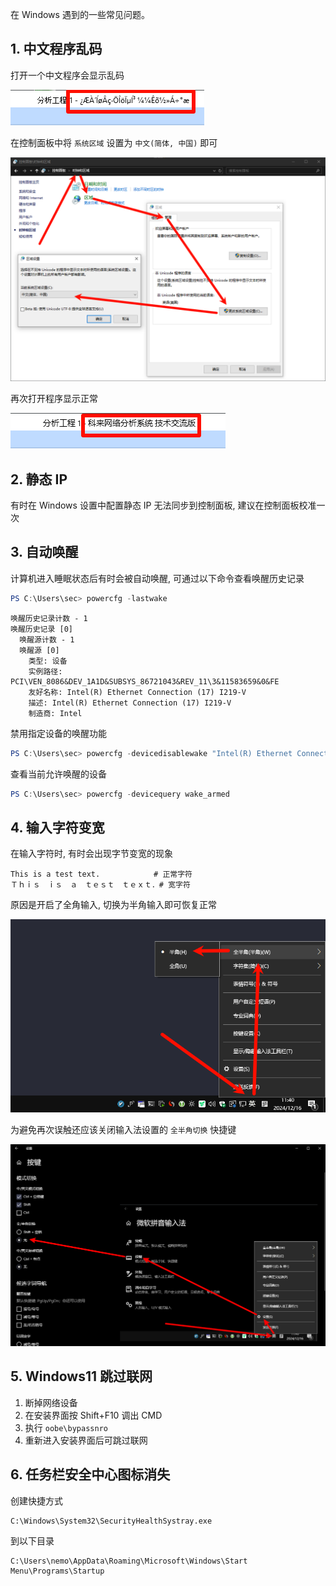 在 Windows 遇到的一些常见问题。

## 1. 中文程序乱码

打开一个中文程序会显示乱码

![](./../../../../images/Issues_of_Windows/%E6%89%93%E5%BC%80%E4%B8%80%E4%B8%AA%E4%B8%AD%E6%96%87%E7%A8%8B%E5%BA%8F%E4%BC%9A%E6%98%BE%E7%A4%BA%E4%B9%B1%E7%A0%81.png)

在控制面板中将 `系统区域` 设置为 `中文(简体, 中国)` 即可

![](./../../../../images/Issues_of_Windows/%E5%9C%A8%E6%8E%A7%E5%88%B6%E9%9D%A2%E6%9D%BF%E4%B8%AD%E5%B0%86%20%60%E7%B3%BB%E7%BB%9F%E5%8C%BA%E5%9F%9F%60%20%E8%AE%BE%E7%BD%AE%E4%B8%BA%20%60%E4%B8%AD%E6%96%87(%E7%AE%80%E4%BD%93,%20%E4%B8%AD%E5%9B%BD)%60%20%E5%8D%B3%E5%8F%AF.png)

再次打开程序显示正常

![](./../../../../images/Issues_of_Windows/%E5%86%8D%E6%AC%A1%E6%89%93%E5%BC%80%E7%A8%8B%E5%BA%8F%E6%98%BE%E7%A4%BA%E6%AD%A3%E5%B8%B8.png)

## 2. 静态 IP

有时在 Windows 设置中配置静态 IP 无法同步到控制面板, 建议在控制面板校准一次

## 3. 自动唤醒

计算机进入睡眠状态后有时会被自动唤醒, 可通过以下命令查看唤醒历史记录

```powershell
PS C:\Users\sec> powercfg -lastwake
```

```
唤醒历史记录计数 - 1
唤醒历史记录 [0]
  唤醒源计数 - 1
  唤醒源 [0]
    类型: 设备
    实例路径: PCI\VEN_8086&DEV_1A1D&SUBSYS_86721043&REV_11\3&11583659&0&FE
    友好名称: Intel(R) Ethernet Connection (17) I219-V
    描述: Intel(R) Ethernet Connection (17) I219-V
    制造商: Intel
```

禁用指定设备的唤醒功能

```powershell
PS C:\Users\sec> powercfg -devicedisablewake "Intel(R) Ethernet Connection (17) I219-V"
```

查看当前允许唤醒的设备

```powershell
PS C:\Users\sec> powercfg -devicequery wake_armed
```

## 4. 输入字符变宽

在输入字符时, 有时会出现字节变宽的现象

```
This is a test text.            # 正常字符
Ｔｈｉｓ　ｉｓ　ａ　ｔｅｓｔ　ｔｅｘｔ．# 宽字符
```

原因是开启了全角输入, 切换为半角输入即可恢复正常

![](./../../../../images/Issues_of_Windows/%E5%8E%9F%E5%9B%A0%E6%98%AF%E5%BC%80%E5%90%AF%E4%BA%86%E5%85%A8%E8%A7%92%E8%BE%93%E5%85%A5,%20%E5%88%87%E6%8D%A2%E4%B8%BA%E5%8D%8A%E8%A7%92%E8%BE%93%E5%85%A5%E5%8D%B3%E5%8F%AF%E6%81%A2%E5%A4%8D%E6%AD%A3%E5%B8%B8.png)

为避免再次误触还应该关闭输入法设置的 `全半角切换` 快捷键

![](./../../../../images/Issues_of_Windows/%E4%B8%BA%E9%81%BF%E5%85%8D%E5%86%8D%E6%AC%A1%E8%AF%AF%E8%A7%A6%E8%BF%98%E5%BA%94%E8%AF%A5%E5%85%B3%E9%97%AD%E8%BE%93%E5%85%A5%E6%B3%95%E8%AE%BE%E7%BD%AE%E7%9A%84%20%60%E5%85%A8%E5%8D%8A%E8%A7%92%E5%88%87%E6%8D%A2%60%20%E5%BF%AB%E6%8D%B7%E9%94%AE.png)

## 5. Windows11 跳过联网

1. 断掉网络设备
2. 在安装界面按 Shift+F10 调出 CMD
3. 执行 `oobe\bypassnro`
4. 重新进入安装界面后可跳过联网

## 6. 任务栏安全中心图标消失

创建快捷方式

```
C:\Windows\System32\SecurityHealthSystray.exe
```

到以下目录

```
C:\Users\nemo\AppData\Roaming\Microsoft\Windows\Start Menu\Programs\Startup
```

